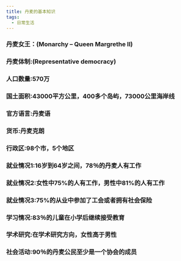 ```yaml
---
title: 丹麦的基本知识
tags:
  - 日常生活
---
```


### 丹麦女王：(Monarchy – Queen Margrethe II)
### 丹麦体制:(Representative democracy)
### 人口数量:570万
### 国土面积:43000平方公里，400多个岛屿，73000公里海岸线
### 官方语言:丹麦语
### 货币:丹麦克朗
### 行政区:98个市，5个地区
### 就业情况1:16岁到64岁之间，78％的丹麦人有工作
### 就业情况2:女性中75%的人有工作，男性中81%的人有工作
### 就业情况3:75%的从业中参加了工会或者拥有社会保险
### 学习情况:83％的儿童在小学后继续接受教育
### 学术研究:在学术研究方向，女性高于男性
### 社会活动:90％的丹麦公民至少是一个协会的成员
